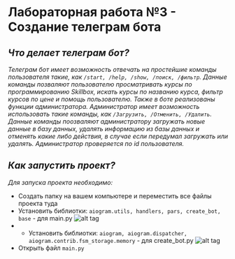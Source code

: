 # Лабораторная работа №3 - Создание телеграм бота

## *Что делает телеграм бот?*
*Телеграм бот имеет возможность отвечать на простейшие команды пользователя такие, как `/start, /help, /show, /поиск, /фильтр`. Данные команды позваляют пользователю просматривать курсы по программированию Skillbox, искать курсы по названию курса, фильтр курсов по цене и помощь пользователю. Также в боте реализованы функции администратора. Администратор имеет возможность использовать такие команды, как `/Загрузить, /Отменить, /Удалить`. Данные команды поозваляют администратору загружать новые данные в базу данных, удалять информацию из базы данных и отменять какие либо действия, в случае если передумал загружать или удалять. Администратор проверяется по id пользователя.*

## *Как запустить проект?*
*Для запуска проекта необходимо:*
 
 * Создать папку на вашем компьютере и переместить все файлы проекта туда
 * Установить библиотки: `aiogram.utils, handlers, pars, create_bot, base` - для main.py ![alt tag](https://sun9-21.userapi.com/impg/EmhRlHmeD0SBCAevNJKsP1rmAQO87vCfKh-8Wg/uhsgWzm8hXQ.jpg?size=700x312&quality=96&sign=22eef45ea3daf3698b7f91b9f11065a3&type=album)
 * * Установить библиотки: `aiogram, aiogram.dispatcher, aiogram.contrib.fsm_storage.memory` - для create_bot.py ![alt tag](https://sun9-12.userapi.com/impg/GxDqlLenTapgWwudxzqE9YloY3doF-i-nnHD9w/lTEj3HQfTFc.jpg?size=1132x194&quality=96&sign=59213242b3a158f4cf9c80eff6f65fb0&type=album)
 * Открыть файл `main.py` 
